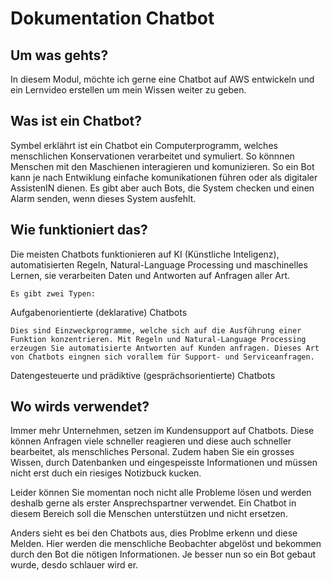 # Dokumentation Chatbot 

## Um was gehts? 
In diesem Modul, möchte ich gerne eine Chatbot auf AWS entwickeln und ein Lernvideo erstellen um mein Wissen weiter zu geben. 


## Was ist ein Chatbot?
Symbel erklährt ist ein Chatbot ein Computerprogramm, welches menschlichen Konservationen verarbeitet und symuliert. So könnnen Menschen mit den Maschienen interagieren und komunizieren. 
So ein Bot kann je nach Entwiklung einfache komunikationen führen oder als digitaler AssistenIN dienen. 
Es gibt aber auch Bots, die System checken und einen Alarm senden, wenn dieses System ausfehlt. 


## Wie funktioniert das? 
Die meisten Chatbots funktionieren auf KI (Künstliche Inteligenz), automatisierten Regeln, Natural-Language Processing und maschinelles Lernen, sie verarbeiten Daten und Antworten auf Anfragen aller Art. 

    Es gibt zwei Typen: 
        
Aufgabenorientierte (deklarative) Chatbots
    
    Dies sind Einzweckprogramme, welche sich auf die Ausführung einer Funktion konzentrieren. Mit Regeln und Natural-Language Processing erzeugen Sie automatisierte Antworten auf Kunden anfragen. Dieses Art von Chatbots eingnen sich vorallem für Support- und Serviceanfragen.   
    
    
    
Datengesteuerte und prädiktive (gesprächsorientierte) Chatbots




## Wo wirds verwendet? 
Immer mehr Unternehmen, setzen im Kundensupport auf Chatbots. Diese können Anfragen viele schneller reagieren und diese auch schneller bearbeitet, als menschliches Personal. Zudem haben Sie ein grosses Wissen, durch Datenbanken und eingespeisste Informationen und müssen nicht erst duch ein riesiges Notizbuck kucken. 

Leider können Sie momentan noch nicht alle Probleme lösen und werden deshalb gerne als erster Ansprechspartner verwendet.
Ein Chatbot in diesem Bereich soll die Menschen unterstützen und nicht ersetzen. 

Anders sieht es bei den Chatbots aus, dies Problme erkenn und diese Melden. Hier werden die menschliche Beobachter abgelöst und bekommen durch den Bot die nötigen Informationen. 
Je besser nun so ein Bot gebaut wurde, desdo schlauer wird er. 

